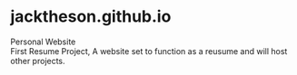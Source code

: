 # jacktheson.github.io
Personal Website  
First Resume Project, A website set to function as a reusume and will host other projects.  
